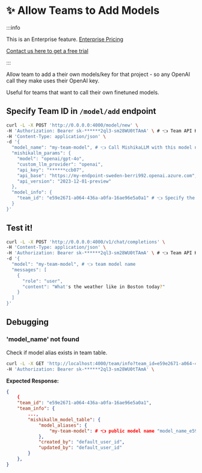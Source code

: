 # ✨ Allow Teams to Add Models

:::info

This is an Enterprise feature.
[Enterprise Pricing](https://www.21t.cc/#pricing)

[Contact us here to get a free trial](https://calendly.com/d/4mp-gd3-k5k/mishikallm-1-1-onboarding-chat)

:::

Allow team to add a their own models/key for that project - so any OpenAI call they make uses their OpenAI key.

Useful for teams that want to call their own finetuned models.

## Specify Team ID in `/model/add` endpoint


```bash
curl -L -X POST 'http://0.0.0.0:4000/model/new' \
-H 'Authorization: Bearer sk-******2ql3-sm28WU0tTAmA' \ # 👈 Team API Key (has same 'team_id' as below)
-H 'Content-Type: application/json' \
-d '{
  "model_name": "my-team-model", # 👈 Call MishikaLLM with this model name
  "mishikallm_params": {
    "model": "openai/gpt-4o",
    "custom_llm_provider": "openai",
    "api_key": "******ccb07",
    "api_base": "https://my-endpoint-sweden-berri992.openai.azure.com",
    "api_version": "2023-12-01-preview"
  },
  "model_info": {
    "team_id": "e59e2671-a064-436a-a0fa-16ae96e5a0a1" # 👈 Specify the team ID it belongs to
  }
}'

```

## Test it! 

```bash
curl -L -X POST 'http://0.0.0.0:4000/v1/chat/completions' \
-H 'Content-Type: application/json' \
-H 'Authorization: Bearer sk-******2ql3-sm28WU0tTAmA' \ # 👈 Team API Key
-d '{
  "model": "my-team-model", # 👈 team model name
  "messages": [
    {
      "role": "user",
      "content": "What's the weather like in Boston today?"
    }
  ]
}'

```

## Debugging

### 'model_name' not found 

Check if model alias exists in team table. 

```bash
curl -L -X GET 'http://localhost:4000/team/info?team_id=e59e2671-a064-436a-a0fa-16ae96e5a0a1' \
-H 'Authorization: Bearer sk-******2ql3-sm28WU0tTAmA' \
```

**Expected Response:**

```json
{
    {
    "team_id": "e59e2671-a064-436a-a0fa-16ae96e5a0a1",
    "team_info": {
        ...,
        "mishikallm_model_table": {
            "model_aliases": {
                "my-team-model": # 👈 public model name "model_name_e59e2671-a064-436a-a0fa-16ae96e5a0a1_e81c9286-2195-4bd9-81e1-cf393788a1a0" 👈 internally generated model name (used to ensure uniqueness)
            },
            "created_by": "default_user_id",
            "updated_by": "default_user_id"
        }
    },
}
```

